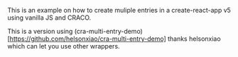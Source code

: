 This is an example on how to create muliple entries in a create-react-app v5 using vanilla JS and CRACO.

This is a version using (cra-multi-entry-demo)[https://github.com/helsonxiao/cra-multi-entry-demo] thanks helsonxiao which can let you use other wrappers.
